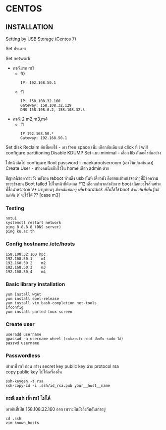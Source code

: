 # CENTOS
## INSTALLATION  

Setting by USB Storage (Centos 7)

Set ประเทศ

Set network
* กรณีแรก m1
	* f0
      ```
      IP: 192.168.50.1
      ```
    * f1
      ```
      IP: 158.108.32.160
      Gateway: 158.108.32.129
      DNS 158.108.0.2, 158.108.32.3
      ```
* กรณี 2 m2,m3,m4
  * f1
    ```
    IP 192.168.50.*
    Gateway: 192.168.50.1
    ```
  
Set disk
	Reclaim อันที่เคยใช้ - เอา free space เพิ่ม
	เลือกอันเดิม แต่ click ที่ i will configure partitioning
Disable KDUMP
Set แบบ minimal -  เลือก lib กับอะไรสักอย่าง 

ไปหน้าถัดไป configure
	Root password - maekarootserroom (เอาไว้แปลงกันเอง)
	Create User - สร้างคนนึงเก็บไว้ใน home เลือก admin ด้วย


ปัญหา&ข้อควรระวัง
หลังกด reboot ห้ามดึง usb ทันที เดี๋ยวพัง ดึงตอนเข้าหน้าจอดำๆที่มีข้อความขาวๆข้างบน
Boot failed ไปในหน้าที่ต้องกด F12 เลือกแก้พวกลำดับการ boot เลือกอะไรสักอย่างที่ชื่อนำหน้าด้วย V* มาบูทบนๆ
*มีกรณีแปลกๆ เพิ่ม harddisk ที่ไม่ได้ใข้ boot ด้วย อันที่เพิ่ม fail แต่อัน V* จะใช้ได้ ?? [case m3]

### Testing
```
nmtui
systemctl restart network
ping 8.8.8.8 (DNS server)
ping ku.ac.th
```

### Config hostname /etc/hosts
```
158.108.32.160 hpc
192.168.50.1	m1
192.168.50.2	m2
192.168.50.3	m3
192.168.50.4	m4
```

### Basic library installation
```
yum install wget
yum install epel-release
yum install vim bash-completion net-tools
ifconfig
yum install parted tmux screen
```

### Create user
```
useradd username
gpasswd -a username wheel (คำสั่งลากเข้า root คือเป็น sudo ได้)
passwd username
```

### Passwordless
เข้ามาที่ m1 ก่อน
สร้าง secret key public key ด้วย protocol rsa  
copy public key ไปให้เครื่องอื่น
```
ssh-keygen -t rsa
ssh-copy-id -i .ssh/id_rsa.pub your__host__name
```

### กรณี ssh เข้า m1 ไม่ได้
เอาอันที่เป็น 158.108.32.160 ออก เพราะมันยังลิ้งกับอันเก่าอยู่
```
cd .ssh
vim known_hosts
```

